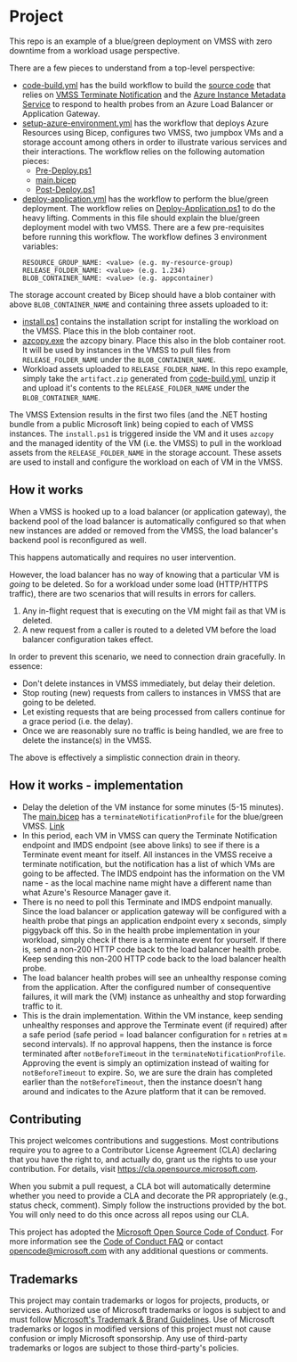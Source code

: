 # Project

This repo is an example of a blue/green deployment on VMSS with zero 
downtime from a workload usage perspective.

There are a few pieces to understand from a top-level perspective:

- [code-build.yml](./.github/workflows/code-build.yml) has the build workflow
to build the [source code](./source/) that relies on 
[VMSS Terminate Notification](https://learn.microsoft.com/en-us/azure/virtual-machine-scale-sets/virtual-machine-scale-sets-terminate-notification) 
and the [Azure Instance Metadata Service](https://learn.microsoft.com/en-us/azure/virtual-machines/instance-metadata-service)
to respond to health probes from an Azure Load Balancer or Application Gateway.
- [setup-azure-environment.yml](./.github/workflows/setup-azure-environment.yml)
has the workflow that deploys Azure Resources using Bicep, configures two VMSS,
two jumpbox VMs and a storage account among others in order to illustrate various
services and their interactions. The workflow relies on the following automation 
pieces:
  - [Pre-Deploy.ps1](./automation/Pre-Deploy.ps1)
  - [main.bicep](./automation/main.bicep)
  - [Post-Deploy.ps1](./automation/Post-Deploy.ps1)
- [deploy-application.yml](./.github/workflows/deploy-application.yml) has the
workflow to perform the blue/green deployment. The workflow relies on 
[Deploy-Application.ps1](./automation/Deploy-Application.ps1) to do the heavy 
lifting. Comments in this file should explain the blue/green deployment model 
with two VMSS. There are a few pre-requisites before running this workflow. 
The workflow defines 3 environment variables:
    ```
    RESOURCE_GROUP_NAME: <value> (e.g. my-resource-group)
    RELEASE_FOLDER_NAME: <value> (e.g. 1.234)
    BLOB_CONTAINER_NAME: <value> (e.g. appcontainer)
    ```

The storage account created by Bicep should have a blob container with above
`BLOB_CONTAINER_NAME` and containing three assets uploaded to it:
  - [install.ps1](./automation/install.ps1) contains the installation script
  for installing the workload on the VMSS. Place this in the blob container
  root.
  - [azcopy.exe](./automation/azcopy.exe) the azcopy binary. Place this also
  in the blob container root. It will be used by instances in the VMSS to 
  pull files from `RELEASE_FOLDER_NAME` under the `BLOB_CONTAINER_NAME`. 
  - Workload assets uploaded to `RELEASE_FOLDER_NAME`. In this repo example, 
  simply take the `artifact.zip` generated from [code-build.yml](./.github/workflows/code-build.yml), 
  unzip it and upload it's contents to the `RELEASE_FOLDER_NAME` under the
  `BLOB_CONTAINER_NAME`. 

The VMSS Extension results in the first two files (and the .NET hosting
bundle from a public Microsoft link) being copied to each of VMSS instances.
The `install.ps1` is triggered inside the VM and it uses `azcopy` and the 
managed identity of the VM (i.e. the VMSS) to pull in the workload assets from
the `RELEASE_FOLDER_NAME` in the storage account. These assets are used to 
install and configure the workload on each of VM in the VMSS.


## How it works

When a VMSS is hooked up to a load balancer (or application gateway),
the backend pool of the load balancer is automatically configured so
that when new instances are added or removed from the VMSS, the load
balancer's backend pool is reconfigured as well.

This happens automatically and requires no user intervention.

However, the load balancer has no way of knowing that a particular VM is
*going* to be deleted. So for a workload under some load (HTTP/HTTPS traffic),
there are two scenarios that will results in errors for callers.

1. Any in-flight request that is executing on the VM might fail as that 
VM is deleted. 
2. A new request from a caller is routed to a deleted VM before the load 
balancer configuration takes effect.

In order to prevent this scenario, we need to connection drain gracefully.
In essence:
- Don't delete instances in VMSS immediately, but delay their deletion.
- Stop routing (new) requests from callers to instances in VMSS that are
going to be deleted.
- Let existing requests that are being processed from callers continue for
a grace period (i.e. the delay).
- Once we are reasonably sure no traffic is being handled, we are free to
delete the instance(s) in the VMSS.

The above is effectively a simplistic connection drain in
theory. 

## How it works - implementation

- Delay the deletion of the VM instance for some minutes (5-15 minutes). The
[main.bicep](./automation/main.bicep) has a `terminateNotificationProfile`
for the blue/green VMSS. [Link](https://learn.microsoft.com/en-us/azure/virtual-machine-scale-sets/virtual-machine-scale-sets-terminate-notification#rest-api)
- In this period, each VM in VMSS can query the Terminate Notification endpoint
and IMDS endpoint (see above links) to see if there is a Terminate event 
meant for itself. All instances in the VMSS receive a terminate notification,
but the notification has a list of which VMs are going to be affected. The
IMDS endpoint has the information on the VM name - as the local machine name
might have a different name than what Azure's Resource Manager gave it. 
- There is no need to poll this Terminate and IMDS endpoint manually. Since 
the load balancer or application gateway will be configured with a health 
probe that pings an application endpoint every x seconds, simply piggyback 
off this. So in the health probe implementation in your workload, simply 
check if there is a terminate event for yourself. If there is, send a 
non-200 HTTP code back to the load balancer health probe. Keep sending
this non-200 HTTP code back to the load balancer health probe. 
- The load balancer health probes will see an unhealthy response coming from
the application. After the configured number of consequentive failures, it
will mark the (VM) instance as unhealthy and stop forwarding traffic to it.
- This is the drain implementation. Within the VM instance, keep sending
unhealthy responses and approve the Terminate event (if required) after a
safe period (safe period = load balancer configuration for `n` retries
at `m` second intervals). If no approval happens, then the instance is force
terminated after `notBeforeTimeout` in the `terminateNotificationProfile`.
Approving the event is simply an optimization instead of waiting for
`notBeforeTimeout` to expire. So, we are sure the drain has completed earlier
than the `notBeforeTimeout`, then the instance doesn't hang around and indicates
to the Azure platform that it can be removed.


## Contributing

This project welcomes contributions and suggestions.  Most contributions require you to agree to a
Contributor License Agreement (CLA) declaring that you have the right to, and actually do, grant us
the rights to use your contribution. For details, visit https://cla.opensource.microsoft.com.

When you submit a pull request, a CLA bot will automatically determine whether you need to provide
a CLA and decorate the PR appropriately (e.g., status check, comment). Simply follow the instructions
provided by the bot. You will only need to do this once across all repos using our CLA.

This project has adopted the [Microsoft Open Source Code of Conduct](https://opensource.microsoft.com/codeofconduct/).
For more information see the [Code of Conduct FAQ](https://opensource.microsoft.com/codeofconduct/faq/) or
contact [opencode@microsoft.com](mailto:opencode@microsoft.com) with any additional questions or comments.

## Trademarks

This project may contain trademarks or logos for projects, products, or services. Authorized use of Microsoft 
trademarks or logos is subject to and must follow 
[Microsoft's Trademark & Brand Guidelines](https://www.microsoft.com/en-us/legal/intellectualproperty/trademarks/usage/general).
Use of Microsoft trademarks or logos in modified versions of this project must not cause confusion or imply Microsoft sponsorship.
Any use of third-party trademarks or logos are subject to those third-party's policies.
